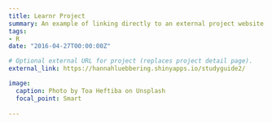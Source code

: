```yaml
---
title: Learnr Project
summary: An example of linking directly to an external project website using `external_link`.
tags:
- R
date: "2016-04-27T00:00:00Z"

# Optional external URL for project (replaces project detail page).
external_link: https://hannahluebbering.shinyapps.io/studyguide2/

image:
  caption: Photo by Toa Heftiba on Unsplash
  focal_point: Smart
  
---
```


